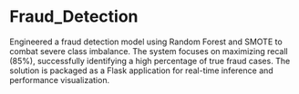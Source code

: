 # Fraud_Detection
Engineered a fraud detection model using Random Forest and SMOTE to combat severe class imbalance. The system focuses on maximizing recall (85%), successfully identifying a high percentage of true fraud cases. The solution is packaged as a Flask application for real-time inference and performance visualization.
